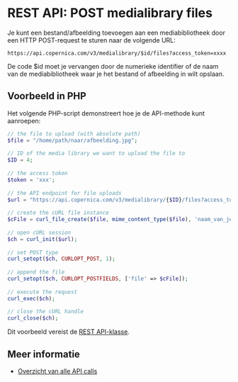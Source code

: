# REST API: POST medialibrary files

Je kunt een bestand/afbeelding toevoegen aan een mediabibliotheek door een HTTP POST-request te sturen naar de volgende URL:

`https://api.copernica.com/v3/medialibrary/$id/files?access_token=xxxx`

De code $id moet je vervangen door de numerieke identifier of de naam van de mediabibliotheek waar je het bestand of afbeelding in wilt opslaan. 

## Voorbeeld in PHP

Het volgende PHP-script demonstreert hoe je de API-methode kunt aanroepen:

```php
// the file to upload (with absolute path)
$file = "/home/path/naar/afbeelding.jpg";
 
// ID of the media library we want to upload the file to
$ID = 4;
 
// the access token 
$token = 'xxx';
 
// the API endpoint for file uploads
$url = "https://api.copernica.com/v3/medialibrary/{$ID}/files?access_token={$token}";
 
// create the cURL file instance
$cFile = curl_file_create($file, mime_content_type($file), 'naam_van_je_bestand.png');
 
// open cURL session
$ch = curl_init($url);
 
// set POST type
curl_setopt($ch, CURLOPT_POST, 1);
 
// append the file
curl_setopt($ch, CURLOPT_POSTFIELDS, ['file' => $cFile]);
 
// execute the request
curl_exec($ch);
 
// close the cURL handle
curl_close($ch);
```

Dit voorbeeld vereist de [REST API-klasse](rest-php).

## Meer informatie

* [Overzicht van alle API calls](rest-api)
